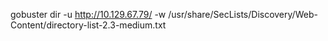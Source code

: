 







gobuster dir -u http://10.129.67.79/ -w /usr/share/SecLists/Discovery/Web-Content/directory-list-2.3-medium.txt
